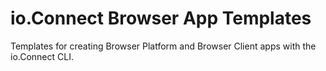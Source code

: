 # io.Connect Browser App Templates

Templates for creating Browser Platform and Browser Client apps with the io.Connect CLI.